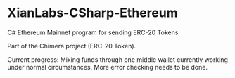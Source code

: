 # XianLabs-CSharp-Ethereum
C# Ethereum Mainnet program for sending ERC-20 Tokens

Part of the Chimera project (ERC-20 Token).

Current progress: Mixing funds through one middle wallet currently working under normal circumstances. More error checking needs to be done.
